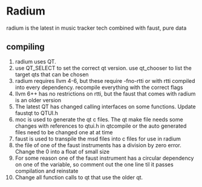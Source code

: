 # Radium
radium is the latest in music tracker tech combined with faust, pure data 

## compiling

1. radium uses QT.
2. use QT_SELECT to set the correct qt version. use qt_chooser to list the target qts that can be chosen
3. radium requires llvm 4-6, but these require -fno-rtti or with rtti compiled into every dependency. recompile everything with the correct flags
4. llvm 6++ has no restrictions on rtti, but the faust that comes with radium is an older version 
5. The latest QT has changed calling interfaces on some functions. Update faustqt to QTUI.h 
6. moc is used to generate the qt c files. The qt make file needs some changes with references to qtui.h in qtcompile or the auto generated files need to be changed one at at time
7. faust is used to transpile the msd files into c files for use in radium
8. the file of one of the faust instruments has a division by zero error. Change the 0 into a float of small size
9. For some reason one of the faust instrument has a circular dependency on one of the variable, so comment out the one line til it passes compilation and reinstate
10. Change all function calls to qt that use the older qt.



